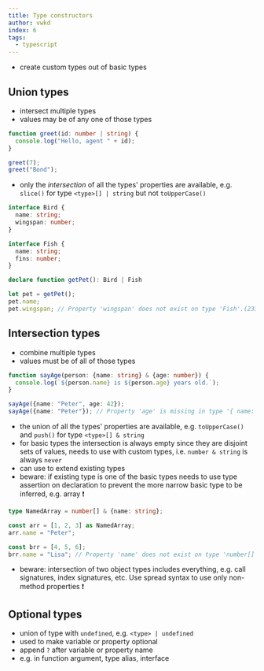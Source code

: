 ```yaml
---
title: Type constructors
author: vwkd
index: 6
tags:
  - typescript
---
```


- create custom types out of basic types



## Union types

- intersect multiple types
- values may be of any one of those types

```typescript
function greet(id: number | string) {
  console.log("Hello, agent " + id);
}

greet(7);
greet("Bond");
```

- only the _intersection_ of all the types' properties are available, e.g. `slice()` for type `<type>[] | string` but not `toUpperCase()`

```typescript
interface Bird {
  name: string;
  wingspan: number;
}

interface Fish {
  name: string;
  fins: number;
}

declare function getPet(): Bird | Fish

let pet = getPet();
pet.name;
pet.wingspan; // Property 'wingspan' does not exist on type 'Fish'.(2339)
```



## Intersection types

- combine multiple types
- values must be of all of those types

```typescript
function sayAge(person: {name: string} & {age: number}) {
  console.log(`${person.name} is ${person.age} years old.`);
}

sayAge({name: "Peter", age: 42});
sayAge({name: "Peter"}); // Property 'age' is missing in type '{ name: string; }' but required in type '{ age: number; }'.(2345)
```

- the union of all the types' properties are available, e.g. `toUpperCase()` and `push()` for type `<type>[] & string`
- for basic types the intersection is always empty since they are disjoint sets of values, needs to use with custom types, i.e. `number & string` is always `never`
- can use to extend existing types
- beware: if existing type is one of the basic types needs to use type assertion on declaration to prevent the more narrow basic type to be inferred, e.g. array ❗️

```typescript
type NamedArray = number[] & {name: string};

const arr = [1, 2, 3] as NamedArray;
arr.name = "Peter";

const brr = [4, 5, 6];
brr.name = "Lisa"; // Property 'name' does not exist on type 'number[]'.(2339)
```

- beware: intersection of two object types includes everything, e.g. call signatures, index signatures, etc. Use spread syntax to use only non-method properties ❗️


## Optional types

- union of type with `undefined`, e.g. `<type> | undefined`
- used to make variable or property optional
- append `?` after variable or property name
- e.g. in function argument, type alias, interface